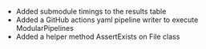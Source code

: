- Added submodule timings to the results table
- Added a GitHub actions yaml pipeline writer to execute ModularPipelines
- Added a helper method AssertExists on File class